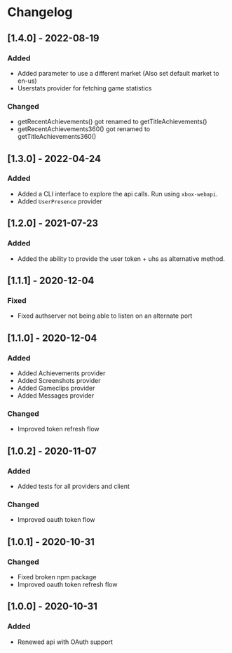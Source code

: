 # Changelog

## [1.4.0] - 2022-08-19

### Added

- Added parameter to use a different market (Also set default market to en-us)
- Userstats provider for fetching game statistics

### Changed

- getRecentAchievements() got renamed to getTitleAchievements()
- getRecentAchievements360() got renamed to getTitleAchievements360()

## [1.3.0] - 2022-04-24

### Added

- Added a CLI interface to explore the api calls. Run using `xbox-webapi`.
- Added `UserPresence` provider

## [1.2.0] - 2021-07-23

### Added

- Added the ability to provide the user token + uhs as alternative method.

## [1.1.1] - 2020-12-04

### Fixed

- Fixed authserver not being able to listen on an alternate port

## [1.1.0] - 2020-12-04

### Added

- Added Achievements provider
- Added Screenshots provider
- Added Gameclips provider
- Added Messages provider

### Changed

- Improved token refresh flow

## [1.0.2] - 2020-11-07

### Added

- Added tests for all providers and client

### Changed

- Improved oauth token flow

## [1.0.1] - 2020-10-31

### Changed

- Fixed broken npm package
- Improved oauth token refresh flow

## [1.0.0] - 2020-10-31

### Added

- Renewed api with OAuth support
